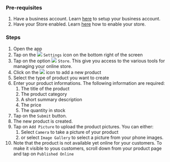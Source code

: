 ### Pre-requisites
1. Have a business account. Learn [here](wutsi-docs/tutorials/HowToSetupBusinessAccount.md) to setup your business account.
2. Have your Store enabled. Learn [here](HowToSetupStore.md) how to enable your store.

### Steps
1. Open the app
2. Tap on the ![](wutsi-docs/tutorials/images/icon-settings.png) `Settings` icon on the bottom right of the screen
3. Tap on the option ![](wutsi-docs/tutorials/images/icon-store.png) `Store`. This give you access to the various tools for managing your online store.
4. Click on the ![](wutsi-docs/tutorials/images/icons-plus.png) icon to add a new product
5. Select the type of product you want to create
6. Enter your product informations. The following information are required:
   1. The title of the product
   2. The product category
   3. A short summary description
   4. The price 
   5. The quantity in stock
7. Tap on the `Submit` button.
8. The new product is created.
9. Tap on `Add Picture` to upload the product pictures. You can either:
   1. Select `Camera` to take a picture of your product
   2. or select `Image Gallery` to select a picture from your phone images.
10. Note that the product is not available yet online for your customers. To make it visible to yous customers, scroll down from your product page and tap on `Published Online`

